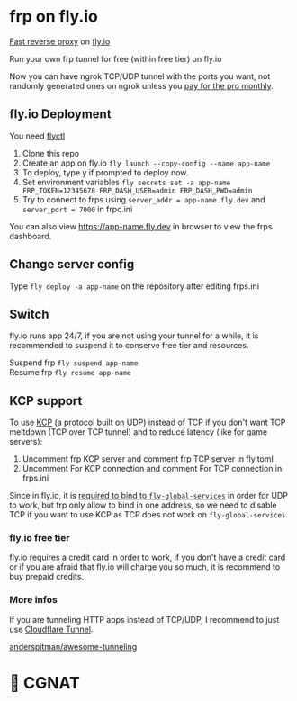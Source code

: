 # frp on fly.io
[Fast reverse proxy](https://github.com/fatedier/frp) on [fly.io](https://fly.io)

Run your own frp tunnel for free (within free tier) on fly.io

Now you can have ngrok TCP/UDP tunnel with the ports you want, not randomly generated ones on ngrok unless you [pay for the pro monthly](https://ngrok.com/pricing).

## fly.io Deployment
You need [flyctl](https://github.com/superfly/flyctl)

1. Clone this repo
2. Create an app on fly.io `fly launch --copy-config --name app-name`
3. To deploy, type y if prompted to deploy now.
4. Set environment variables `fly secrets set -a app-name FRP_TOKEN=12345678 FRP_DASH_USER=admin FRP_DASH_PWD=admin`
5. Try to connect to frps using `server_addr = app-name.fly.dev` and `server_port = 7000` in frpc.ini

You can also view https://app-name.fly.dev in browser to view the frps dashboard.

## Change server config
Type `fly deploy -a app-name` on the repository after editing frps.ini

## Switch
fly.io runs app 24/7, if you are not using your tunnel for a while, it is recommended to suspend it to conserve free tier and resources.

Suspend frp `fly suspend app-name`\
Resume frp `fly resume app-name`

## KCP support
To use [KCP](https://github.com/skywind3000/kcp/blob/master/README.en.md) (a protocol built on UDP) instead of TCP if you don't want TCP meltdown (TCP over TCP tunnel) and to reduce latency (like for game servers):

1. Uncomment frp KCP server and comment frp TCP server in fly.toml
2. Uncomment For KCP connection and comment For TCP connection in frps.ini

Since in fly.io, it is [required to bind to `fly-global-services`](https://fly.io/docs/app-guides/udp-and-tcp/) in order for UDP to work, but frp only allow to bind in one address, so we need to disable TCP if you want to use KCP as TCP does not work on `fly-global-services`.

### fly.io free tier
fly.io requires a credit card in order to work, if you don't have a credit card or if you are afraid that fly.io will charge you so much, it is recommend to buy prepaid credits.

### More infos
If you are tunneling HTTP apps instead of TCP/UDP, I recommend to just use [Cloudflare Tunnel](https://www.cloudflare.com/products/tunnel/).

[anderspitman/awesome-tunneling](https://github.com/anderspitman/awesome-tunneling)

# 🖕 CGNAT